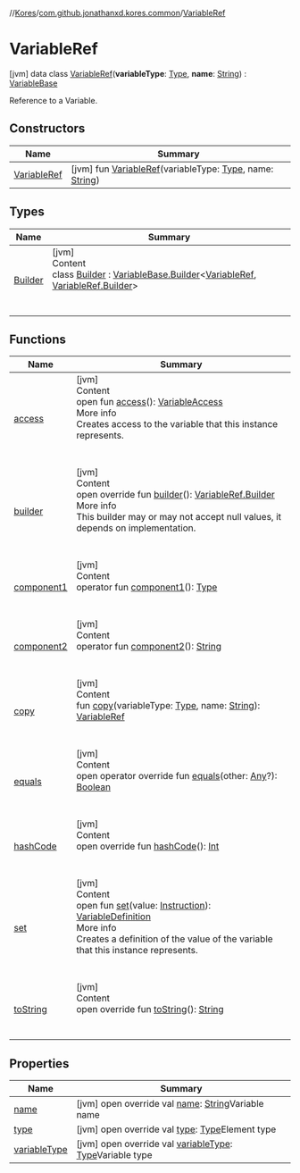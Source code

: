 //[Kores](../../index.md)/[com.github.jonathanxd.kores.common](../index.md)/[VariableRef](index.md)



# VariableRef  
 [jvm] data class [VariableRef](index.md)(**variableType**: [Type](https://docs.oracle.com/javase/8/docs/api/java/lang/reflect/Type.html), **name**: [String](https://kotlinlang.org/api/latest/jvm/stdlib/kotlin/-string/index.html)) : [VariableBase](../../com.github.jonathanxd.kores.base/-variable-base/index.md)

Reference to a Variable.

   


## Constructors  
  
|  Name|  Summary| 
|---|---|
| <a name="com.github.jonathanxd.kores.common/VariableRef/VariableRef/#java.lang.reflect.Type#kotlin.String/PointingToDeclaration/"></a>[VariableRef](-variable-ref.md)| <a name="com.github.jonathanxd.kores.common/VariableRef/VariableRef/#java.lang.reflect.Type#kotlin.String/PointingToDeclaration/"></a> [jvm] fun [VariableRef](-variable-ref.md)(variableType: [Type](https://docs.oracle.com/javase/8/docs/api/java/lang/reflect/Type.html), name: [String](https://kotlinlang.org/api/latest/jvm/stdlib/kotlin/-string/index.html))   <br>


## Types  
  
|  Name|  Summary| 
|---|---|
| <a name="com.github.jonathanxd.kores.common/VariableRef.Builder///PointingToDeclaration/"></a>[Builder](-builder/index.md)| <a name="com.github.jonathanxd.kores.common/VariableRef.Builder///PointingToDeclaration/"></a>[jvm]  <br>Content  <br>class [Builder](-builder/index.md) : [VariableBase.Builder](../../com.github.jonathanxd.kores.base/-variable-base/-builder/index.md)<[VariableRef](index.md), [VariableRef.Builder](-builder/index.md)>   <br><br><br>


## Functions  
  
|  Name|  Summary| 
|---|---|
| <a name="com.github.jonathanxd.kores.base/VariableBase/access/#/PointingToDeclaration/"></a>[access](../../com.github.jonathanxd.kores.base/-variable-base/access.md)| <a name="com.github.jonathanxd.kores.base/VariableBase/access/#/PointingToDeclaration/"></a>[jvm]  <br>Content  <br>open fun [access](../../com.github.jonathanxd.kores.base/-variable-base/access.md)(): [VariableAccess](../../com.github.jonathanxd.kores.base/-variable-access/index.md)  <br>More info  <br>Creates access to the variable that this instance represents.  <br><br><br>
| <a name="com.github.jonathanxd.kores.common/VariableRef/builder/#/PointingToDeclaration/"></a>[builder](builder.md)| <a name="com.github.jonathanxd.kores.common/VariableRef/builder/#/PointingToDeclaration/"></a>[jvm]  <br>Content  <br>open override fun [builder](builder.md)(): [VariableRef.Builder](-builder/index.md)  <br>More info  <br>This builder may or may not accept null values, it depends on implementation.  <br><br><br>
| <a name="com.github.jonathanxd.kores.common/VariableRef/component1/#/PointingToDeclaration/"></a>[component1](component1.md)| <a name="com.github.jonathanxd.kores.common/VariableRef/component1/#/PointingToDeclaration/"></a>[jvm]  <br>Content  <br>operator fun [component1](component1.md)(): [Type](https://docs.oracle.com/javase/8/docs/api/java/lang/reflect/Type.html)  <br><br><br>
| <a name="com.github.jonathanxd.kores.common/VariableRef/component2/#/PointingToDeclaration/"></a>[component2](component2.md)| <a name="com.github.jonathanxd.kores.common/VariableRef/component2/#/PointingToDeclaration/"></a>[jvm]  <br>Content  <br>operator fun [component2](component2.md)(): [String](https://kotlinlang.org/api/latest/jvm/stdlib/kotlin/-string/index.html)  <br><br><br>
| <a name="com.github.jonathanxd.kores.common/VariableRef/copy/#java.lang.reflect.Type#kotlin.String/PointingToDeclaration/"></a>[copy](copy.md)| <a name="com.github.jonathanxd.kores.common/VariableRef/copy/#java.lang.reflect.Type#kotlin.String/PointingToDeclaration/"></a>[jvm]  <br>Content  <br>fun [copy](copy.md)(variableType: [Type](https://docs.oracle.com/javase/8/docs/api/java/lang/reflect/Type.html), name: [String](https://kotlinlang.org/api/latest/jvm/stdlib/kotlin/-string/index.html)): [VariableRef](index.md)  <br><br><br>
| <a name="kotlin/Any/equals/#kotlin.Any?/PointingToDeclaration/"></a>[equals](../../com.github.jonathanxd.kores.util/-simple-resolver/index.md#%5Bkotlin%2FAny%2Fequals%2F%23kotlin.Any%3F%2FPointingToDeclaration%2F%5D%2FFunctions%2F-1211764316)| <a name="kotlin/Any/equals/#kotlin.Any?/PointingToDeclaration/"></a>[jvm]  <br>Content  <br>open operator override fun [equals](../../com.github.jonathanxd.kores.util/-simple-resolver/index.md#%5Bkotlin%2FAny%2Fequals%2F%23kotlin.Any%3F%2FPointingToDeclaration%2F%5D%2FFunctions%2F-1211764316)(other: [Any](https://kotlinlang.org/api/latest/jvm/stdlib/kotlin/-any/index.html)?): [Boolean](https://kotlinlang.org/api/latest/jvm/stdlib/kotlin/-boolean/index.html)  <br><br><br>
| <a name="kotlin/Any/hashCode/#/PointingToDeclaration/"></a>[hashCode](../../com.github.jonathanxd.kores.util/-simple-resolver/index.md#%5Bkotlin%2FAny%2FhashCode%2F%23%2FPointingToDeclaration%2F%5D%2FFunctions%2F-1211764316)| <a name="kotlin/Any/hashCode/#/PointingToDeclaration/"></a>[jvm]  <br>Content  <br>open override fun [hashCode](../../com.github.jonathanxd.kores.util/-simple-resolver/index.md#%5Bkotlin%2FAny%2FhashCode%2F%23%2FPointingToDeclaration%2F%5D%2FFunctions%2F-1211764316)(): [Int](https://kotlinlang.org/api/latest/jvm/stdlib/kotlin/-int/index.html)  <br><br><br>
| <a name="com.github.jonathanxd.kores.base/VariableBase/set/#com.github.jonathanxd.kores.Instruction/PointingToDeclaration/"></a>[set](../../com.github.jonathanxd.kores.base/-variable-base/set.md)| <a name="com.github.jonathanxd.kores.base/VariableBase/set/#com.github.jonathanxd.kores.Instruction/PointingToDeclaration/"></a>[jvm]  <br>Content  <br>open fun [set](../../com.github.jonathanxd.kores.base/-variable-base/set.md)(value: [Instruction](../../com.github.jonathanxd.kores/-instruction/index.md)): [VariableDefinition](../../com.github.jonathanxd.kores.base/-variable-definition/index.md)  <br>More info  <br>Creates a definition of the value of the variable that this instance represents.  <br><br><br>
| <a name="kotlin/Any/toString/#/PointingToDeclaration/"></a>[toString](../../com.github.jonathanxd.kores.util/-simple-resolver/index.md#%5Bkotlin%2FAny%2FtoString%2F%23%2FPointingToDeclaration%2F%5D%2FFunctions%2F-1211764316)| <a name="kotlin/Any/toString/#/PointingToDeclaration/"></a>[jvm]  <br>Content  <br>open override fun [toString](../../com.github.jonathanxd.kores.util/-simple-resolver/index.md#%5Bkotlin%2FAny%2FtoString%2F%23%2FPointingToDeclaration%2F%5D%2FFunctions%2F-1211764316)(): [String](https://kotlinlang.org/api/latest/jvm/stdlib/kotlin/-string/index.html)  <br><br><br>


## Properties  
  
|  Name|  Summary| 
|---|---|
| <a name="com.github.jonathanxd.kores.common/VariableRef/name/#/PointingToDeclaration/"></a>[name](name.md)| <a name="com.github.jonathanxd.kores.common/VariableRef/name/#/PointingToDeclaration/"></a> [jvm] open override val [name](name.md): [String](https://kotlinlang.org/api/latest/jvm/stdlib/kotlin/-string/index.html)Variable name   <br>
| <a name="com.github.jonathanxd.kores.common/VariableRef/type/#/PointingToDeclaration/"></a>[type](index.md#%5Bcom.github.jonathanxd.kores.common%2FVariableRef%2Ftype%2F%23%2FPointingToDeclaration%2F%5D%2FProperties%2F-1211764316)| <a name="com.github.jonathanxd.kores.common/VariableRef/type/#/PointingToDeclaration/"></a> [jvm] open override val [type](index.md#%5Bcom.github.jonathanxd.kores.common%2FVariableRef%2Ftype%2F%23%2FPointingToDeclaration%2F%5D%2FProperties%2F-1211764316): [Type](https://docs.oracle.com/javase/8/docs/api/java/lang/reflect/Type.html)Element type   <br>
| <a name="com.github.jonathanxd.kores.common/VariableRef/variableType/#/PointingToDeclaration/"></a>[variableType](variable-type.md)| <a name="com.github.jonathanxd.kores.common/VariableRef/variableType/#/PointingToDeclaration/"></a> [jvm] open override val [variableType](variable-type.md): [Type](https://docs.oracle.com/javase/8/docs/api/java/lang/reflect/Type.html)Variable type   <br>

